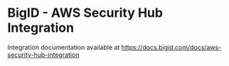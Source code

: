 # BigID - AWS Security Hub Integration
Integration documentation available at https://docs.bigid.com/docs/aws-security-hub-integration


